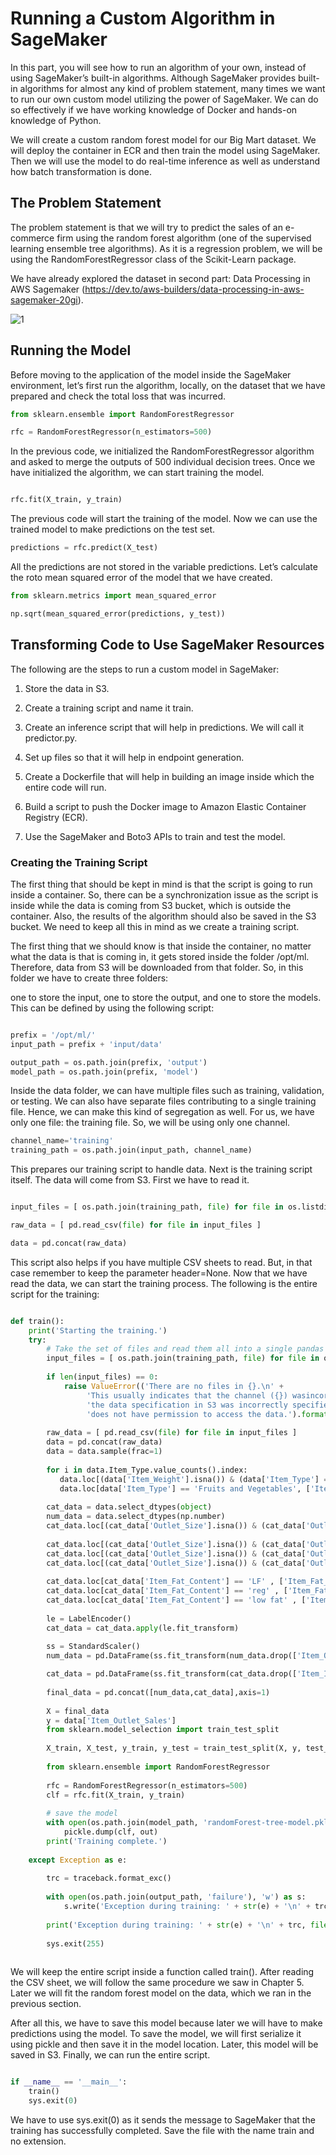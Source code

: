 
# Running a Custom Algorithm in SageMaker

In this part, you will see how to run an algorithm of your own, instead of using SageMaker’s built-in algorithms. Although SageMaker provides built-in algorithms for almost any kind of problem statement, many times we want to run our own custom model utilizing the power of SageMaker. We can do so effectively if we have
working knowledge of Docker and hands-on knowledge of Python.

We will create a custom random forest model for our Big Mart dataset. We will deploy the container in ECR and then train the model using SageMaker. Then we will use the model to do real-time inference as well as understand how batch transformation is done.


## The Problem Statement

The problem statement is that we will try to predict the sales of an e-commerce firm using the random forest algorithm (one of the supervised learning ensemble tree algorithms). As it is a regression problem, we will be using the RandomForestRegressor class of the Scikit-Learn package.

We have already explored the dataset in second part: Data Processing in AWS Sagemaker (https://dev.to/aws-builders/data-processing-in-aws-sagemaker-20gi). 


![1](https://user-images.githubusercontent.com/23625821/122001307-6ce7c980-cdb0-11eb-9170-cee5b744fa69.png)

## Running the Model

Before moving to the application of the model inside the SageMaker environment, let’s first run the algorithm, locally, on the dataset that we have prepared and check the total loss that was incurred.

```py
from sklearn.ensemble import RandomForestRegressor

rfc = RandomForestRegressor(n_estimators=500)

```

In the previous code, we initialized the RandomForestRegressor algorithm and asked to merge the outputs of 500 individual decision trees. Once we have initialized the algorithm, we can start training the model.

```py

rfc.fit(X_train, y_train)

```

The previous code will start the training of the model. Now we can use the trained
model to make predictions on the test set.

```py
predictions = rfc.predict(X_test)
```

All the predictions are not stored in the variable predictions. Let’s calculate the roto
mean squared error of the model that we have created.

```py
from sklearn.metrics import mean_squared_error

np.sqrt(mean_squared_error(predictions, y_test))
```

## Transforming Code to Use SageMaker Resources

The following are the steps to run a custom model in SageMaker:

1. Store the data in S3.
2. Create a training script and name it train.
3. Create an inference script that will help in predictions. We will call it predictor.py.

4. Set up files so that it will help in endpoint generation.
5. Create a Dockerfile that will help in building an image inside which the entire code will run.

6. Build a script to push the Docker image to Amazon Elastic Container Registry (ECR).
7. Use the SageMaker and Boto3 APIs to train and test the model.


### Creating the Training Script

The first thing that should be kept in mind is that the script is going to run inside a container. So, there can be a synchronization issue as the script is inside while the data is coming from S3 bucket, which is outside the container. Also, the results of the algorithm should also be saved in the S3 bucket. We need to keep all this in mind as we create a training script.

The first thing that we should know is that inside the container, no matter what the data is that is coming in, it gets stored inside the folder /opt/ml. Therefore, data from S3 will be downloaded from that folder. So, in this folder we have to create three folders:

one to store the input, one to store the output, and one to store the models. This can be defined by using the following script:

```py

prefix = '/opt/ml/'
input_path = prefix + 'input/data'

output_path = os.path.join(prefix, 'output')
model_path = os.path.join(prefix, 'model')

```


Inside the data folder, we can have multiple files such as training, validation, or testing. We can also have separate files contributing to a single training file. Hence, we can make this kind of segregation as well. For us, we have only one file: the training file. So, we will be using only one channel.

```py
channel_name='training'
training_path = os.path.join(input_path, channel_name)

```

This prepares our training script to handle data. Next is the training script itself. The data will come from S3. First we have to read it. 

```py

input_files = [ os.path.join(training_path, file) for file in os.listdir(training_path) ]

raw_data = [ pd.read_csv(file) for file in input_files ]

data = pd.concat(raw_data)

```

This script also helps if you have multiple CSV sheets to read. But, in that case remember to keep the parameter header=None. Now that we have read the data, we can start the training process. The following is the entire script for the training:


```py 

def train():
    print('Starting the training.')
    try:
        # Take the set of files and read them all into a single pandas dataframe
        input_files = [ os.path.join(training_path, file) for file in os.listdir(training_path) ]
        
        if len(input_files) == 0:
            raise ValueError(('There are no files in {}.\n' +
                 'This usually indicates that the channel ({}) wasincorrectly specified,\n' +
                 'the data specification in S3 was incorrectly specified orthe role specified\n' +
                 'does not have permission to access the data.').format(training_path, channel_name))
                 
        raw_data = [ pd.read_csv(file) for file in input_files ]
        data = pd.concat(raw_data)
        data = data.sample(frac=1)
        
        for i in data.Item_Type.value_counts().index:
           data.loc[(data['Item_Weight'].isna()) & (data['Item_Type'] == i), ['Item_Weight']] = \
           data.loc[data['Item_Type'] == 'Fruits and Vegetables', ['Item_Weight']].mean()[0]
        
        cat_data = data.select_dtypes(object)
        num_data = data.select_dtypes(np.number)
        cat_data.loc[(cat_data['Outlet_Size'].isna()) & (cat_data['Outlet_Type'] == 'Grocery Store'), ['Outlet_Size']] = 'Small'
        
        cat_data.loc[(cat_data['Outlet_Size'].isna()) & (cat_data['Outlet_Type'] == 'Supermarket Type1'), ['Outlet_Size']] = 'Small'
        cat_data.loc[(cat_data['Outlet_Size'].isna()) & (cat_data['Outlet_Type'] == 'Supermarket Type2'), ['Outlet_Size']] = 'Medium'
        cat_data.loc[(cat_data['Outlet_Size'].isna()) & (cat_data['Outlet_Type'] == 'Supermarket Type3'), ['Outlet_Size']] = 'Medium'
        
        cat_data.loc[cat_data['Item_Fat_Content'] == 'LF' , ['Item_Fat_Content']] = 'Low Fat'
        cat_data.loc[cat_data['Item_Fat_Content'] == 'reg' , ['Item_Fat_Content']] = 'Regular'
        cat_data.loc[cat_data['Item_Fat_Content'] == 'low fat' , ['Item_Fat_Content']] = 'Low Fat'
        
        le = LabelEncoder()
        cat_data = cat_data.apply(le.fit_transform)
        
        ss = StandardScaler()
        num_data = pd.DataFrame(ss.fit_transform(num_data.drop(['Item_Outlet_Sales'], axis=1)), columns = ­num_data.drop(['Item_Outlet_Sales'],axis=1).columns)

        cat_data = pd.DataFrame(ss.fit_transform(cat_data.drop(['Item_Identifier'], axis=1)), columns = cat_data.drop(['Item_Identifier'], axis=1).columns)
        
        final_data = pd.concat([num_data,cat_data],axis=1)
        
        X = final_data
        y = data['Item_Outlet_Sales']
        from sklearn.model_selection import train_test_split
        
        X_train, X_test, y_train, y_test = train_test_split(X, y, test_size = 0.1, random_state=5)
        
        from sklearn.ensemble import RandomForestRegressor
        
        rfc = RandomForestRegressor(n_estimators=500)
        clf = rfc.fit(X_train, y_train)
        
        # save the model
        with open(os.path.join(model_path, 'randomForest-tree-model.pkl'), 'w') as out:
            pickle.dump(clf, out)
        print('Training complete.')
    
    except Exception as e:
    
        trc = traceback.format_exc()
        
        with open(os.path.join(output_path, 'failure'), 'w') as s:
            s.write('Exception during training: ' + str(e) + '\n' + trc)
        
        print('Exception during training: ' + str(e) + '\n' + trc, file=sys.stderr)
        
        sys.exit(255)
        

```

We will keep the entire script inside a function called train(). After reading the CSV sheet, we will follow the same procedure we saw in Chapter 5. Later we will fit the random forest model on the data, which we ran in the previous section.

After all this, we have to save this model because later we will have to make predictions using the model. To save the model, we will first serialize it using pickle and then save it in the model location. Later, this model will be saved in S3. Finally, we can run the entire script.


```py

if __name__ == '__main__':
    train()
    sys.exit(0)
```

We have to use sys.exit(0) as it sends the message to SageMaker that the training has successfully completed. Save the file with the name train and no extension.
